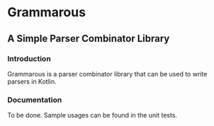 # Grammarous
## A Simple Parser Combinator Library

### Introduction

Grammarous is a parser combinator library that can be used to write 
parsers in Kotlin.

### Documentation

To be done. Sample usages can be found in the unit tests.